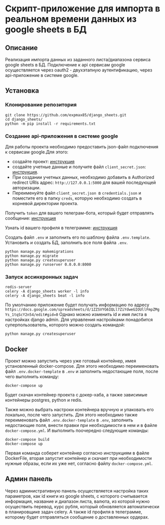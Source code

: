 # Скрипт-приложение для импорта в реальном времени данных из google sheets в БД

## Описание
Реализация импорта данных из заданного листа/диапазона сервиса google sheets в БД. 
Подключение к api сервисам google осуществляется через oauth2 - двухэтапную аутентификацию, через api-приложение в системе google.

## Установка

### Клонирование репозитория
```console
git clone https://github.com/expmax85/django_sheets.git
cd django_sheets/
python -m pip install -r requirements.txt
```

### Создание api-приложения в системе google
Для работы проекта необходимо предоставить json-файл подключения к сервисам google.Для этого:
 - создайте проект: [инструкция](https://cloud.google.com/resource-manager/docs/creating-managing-projects?hl=ru#creating_a_project)
 - создайте учетные данные и получите файл `client_secret.json`: [инструкция](https://developers.google.com/identity/protocols/oauth2/web-server#creatingcred). 
 - При создании учетных данных, необходимо добавить в Authorized redirect URIs адрес: `http://127.0.0.1:5000` для вашей последующей авторизации. 
 - Переименуйте файл `client_secret.json `в `credentials.json` и поместите его в папку `creds`, которую необходимо создать в корневой директории проекта.

Получить `token` для вашего телеграм-бота, который будет отправлять сообщение:
[инструкция](https://core.telegram.org/bots#6-botfather)

Узнать id вашего профиля в телеграмме:
[инструкция](https://perfluence.net/blog/article/kak-uznat-id-telegram#h-article-61a651fb18fdb)

Cоздать файл `.env` и заполнить его по шаблону файла `.env.template`.
Установить и создать БД, заполнить все поля файла `.env`.
```console
python manage.py makemigrations
python manage.py migrate
python manage.py createsuperuser
python manage.py runserver 0.0.0.0:8000
```
### Запуск ассинхронных задач
```
redis-server
celery -A django_sheets worker -l info
celery -A django_sheets beat -l info
```

По умолчанию приложение будет получать информацию по адресу `https://docs.google.com/spreadsheets/d/1ZZSVYG6IQLl7ZiYdweGIOUllFmpZMgYs_1tqScY2n54/edit#gid=0`
Однако можно изменить id и имя листа в настройках django admin. Для управления настройками понадобится суперпользователь, которого можно создать командой:
```console
python manage.py createsuperuser
```

## Docker
Проект можно запустить через уже готовый контейнер, имея установленный docker-compose.
Для этого необходимо переименовать файл `.env.docker-template` в `.env` и заполнить недостающие поля, после чего выполнить команду:
```
docker-compose up
```
Будет скачан контейнер проекта с докер-хаба, а также зависимые контейнеры postgres, python и redis.

Также можно выбрать настроки контейнера вручную и упаковать его локально, после чего запустить. Для этого необходимо также переименовать файл `.env.docker-template` в `.env`, заполнить недостающие поля, внести правки при необходимости в нем и в файле `docker-compose.yml`.
И выполнить поочередно следующие команды:
```console
docker-compose build
docker-compose up
```
Первая команда соберет контейнер согласно инструкциям в файле DockerFile, вторая запустит контейнер и скачает при необходимости нужные образы, если их уже нет, согласно файлу `docker-compose.yml`.


## Админ панель

Через административную панель осуществляется настройка таких параметров, как id книги из google sheets, с которого считывается информация, 
название и диапазон листа, валюта, из которой нужно осуществить перевод, курс рубля, который обновляется автоматически в планировщике задач celery. 
А также id профиля в телеграмме, которому будет отправляться сообщение о доставленных ордерах.
